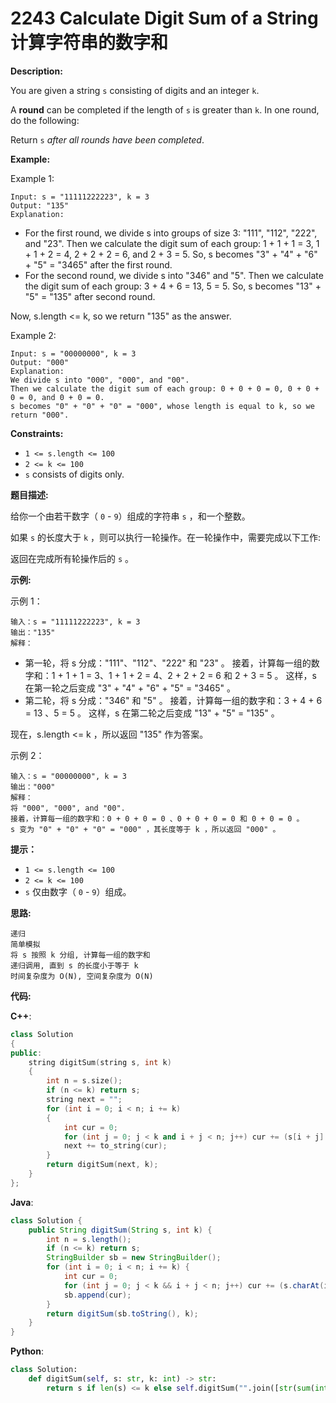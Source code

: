 # 2243 Calculate Digit Sum of a String 计算字符串的数字和

__Description:__

You are given a string `s` consisting of digits and an integer `k`.

A __round__ can be completed if the length of `s` is greater than `k`. In one round, do the following:

Return `s` _after all rounds have been completed_.

__Example:__

Example 1:

```text
Input: s = "11111222223", k = 3
Output: "135"
Explanation: 
```

- For the first round, we divide s into groups of size 3: "111", "112", "222", and "23".
  Then we calculate the digit sum of each group: 1 + 1 + 1 = 3, 1 + 1 + 2 = 4, 2 + 2 + 2 = 6, and 2 + 3 = 5.
  So, s becomes "3" + "4" + "6" + "5" = "3465" after the first round.
- For the second round, we divide s into "346" and "5".
  Then we calculate the digit sum of each group: 3 + 4 + 6 = 13, 5 = 5.
  So, s becomes "13" + "5" = "135" after second round.

Now, s.length <= k, so we return "135" as the answer.

Example 2:

```text
Input: s = "00000000", k = 3
Output: "000"
Explanation: 
We divide s into "000", "000", and "00".
Then we calculate the digit sum of each group: 0 + 0 + 0 = 0, 0 + 0 + 0 = 0, and 0 + 0 = 0. 
s becomes "0" + "0" + "0" = "000", whose length is equal to k, so we return "000".
```

__Constraints:__

- `1 <= s.length <= 100`
- `2 <= k <= 100`
- `s` consists of digits only.

__题目描述:__

给你一个由若干数字（ `0` - `9`）组成的字符串 `s` ，和一个整数。

如果 `s` 的长度大于 `k` ，则可以执行一轮操作。在一轮操作中，需要完成以下工作:

返回在完成所有轮操作后的 `s` 。

__示例:__

示例 1：

```text
输入：s = "11111222223", k = 3
输出："135"
解释：
```

- 第一轮，将 s 分成："111"、"112"、"222" 和 "23" 。
  接着，计算每一组的数字和：1 + 1 + 1 = 3、1 + 1 + 2 = 4、2 + 2 + 2 = 6 和 2 + 3 = 5 。
  这样，s 在第一轮之后变成 "3" + "4" + "6" + "5" = "3465" 。
- 第二轮，将 s 分成："346" 和 "5" 。
  接着，计算每一组的数字和：3 + 4 + 6 = 13 、5 = 5 。
  这样，s 在第二轮之后变成 "13" + "5" = "135" 。
  
现在，s.length <= k ，所以返回 "135" 作为答案。

示例 2：

```text
输入：s = "00000000", k = 3
输出："000"
解释：
将 "000", "000", and "00".
接着，计算每一组的数字和：0 + 0 + 0 = 0 、0 + 0 + 0 = 0 和 0 + 0 = 0 。 
s 变为 "0" + "0" + "0" = "000" ，其长度等于 k ，所以返回 "000" 。
```

__提示：__

- `1 <= s.length <= 100`
- `2 <= k <= 100`
- `s` 仅由数字（ `0` - `9`）组成。

__思路:__

```text
递归
简单模拟
将 s 按照 k 分组, 计算每一组的数字和
递归调用, 直到 s 的长度小于等于 k
时间复杂度为 O(N), 空间复杂度为 O(N)
```

__代码:__

__C++__:

```C++
class Solution 
{
public:
    string digitSum(string s, int k) 
    {
        int n = s.size();
        if (n <= k) return s;
        string next = "";
        for (int i = 0; i < n; i += k) 
        {
            int cur = 0;
            for (int j = 0; j < k and i + j < n; j++) cur += (s[i + j] & 15);
            next += to_string(cur);
        }
        return digitSum(next, k); 
    }
};
```

__Java__:

```Java
class Solution {
    public String digitSum(String s, int k) {
        int n = s.length();
        if (n <= k) return s;
        StringBuilder sb = new StringBuilder();
        for (int i = 0; i < n; i += k) {
            int cur = 0;
            for (int j = 0; j < k && i + j < n; j++) cur += (s.charAt(i + j) & 15);
            sb.append(cur);
        }
        return digitSum(sb.toString(), k);
    }
}
```

__Python__:

```Python
class Solution:
    def digitSum(self, s: str, k: int) -> str:
        return s if len(s) <= k else self.digitSum("".join([str(sum(int(i) for i in s[j:j + k])) for j in range(0, len(s), k)]), k)
```
